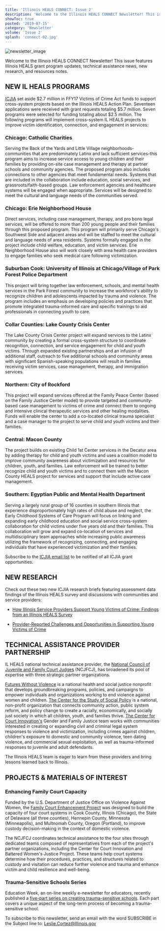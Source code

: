 ```yaml
---
title: 'Illinois HEALS CONNECT: Issue 2'
description: 'Welcome to the Illinois HEALS CONNECT Newsletter! This issue features Illinois HEALS grant program updates, technical assistance news, new research, and resources notes.'
showToc: true
posted: '2019-07-15'
category: 'Newsletter'
volume: 'Issue 2'
splash: 'connect-02.jpg'
---
```


![newsletter_image](/connect-02.jpg)

Welcome to the Illinois HEALS CONNECT Newsletter! This issue features Illinois HEALS grant program updates, technical assistance news, new research, and resources notes.

## NEW IL HEALS PROGRAMS

[ICJIA](https://icjia.illinois.gov) set aside $2.7 million in FFY17 Victims of Crime Act funds to support cross-system projects based on the Illinois HEALS Action Plan. Seventeen applications were received with grant requests totaling $5.7 million. Seven programs were selected for funding totaling about \$2.5 million. The following programs will implement cross-system IL HEALS projects to improve victim identification, connection, and engagement in services:

### Chicago: Catholic Charities

Serving the Back of the Yards and Little Village neighborhoods-communities that are predominately Latinx and lack sufficient services-this program aims to increase service access to young children and their families by providing on-site case management and therapy at partner schools and community agencies. The proposed program also includes connections to other agencies that meet fundamental needs. Systems that are included in the collaboration include education, social services, and grassroots/faith-based groups. Law enforcement agencies and healthcare systems will be engaged when appropriate. Services will be designed to meet the cultural and language needs of the communities served.

### Chicago: Erie Neighborhood House

Direct services, including case management, therapy, and pro bono legal services, will be offered to more than 200 young people and their families through this proposed program. This program will primarily serve Chicago's Southwest Side and adjacent areas and will be staffed to meet the cultural and language needs of area residents. Systems formally engaged in the project include child welfare, education, and victim services. Erie Neighborhood House also will work closely with area health care providers to engage families who seek medical care following victimization.

### Suburban Cook: University of Illinois at Chicago/Village of Park Forest Police Department

This project will bring together law enforcement, schools, and mental health services in the Park Forest community to increase the workforce's ability to recognize children and adolescents impacted by trauma and violence. The program includes an emphasis on developing policies and practices that promote integrated trauma-informed care and specific trainings to aid professionals in connecting youth to care.

### Collar Counties: Lake County Crisis Center

The Lake County Crisis Center project will expand services to the Latinx community by creating a formal cross-system structure to coordinate recognition, connection, and service engagement for child and youth victims. Through expanded existing partnerships and an infusion of additional staff, outreach to five additional schools and community areas with significant Spanish-speaking populations will result in families receiving victim services, case management, therapy, and immigration services.

### Northern: City of Rockford

This project will expand services offered at the Family Peace Center (based on the Family Justice Center model) to provide targeted and community-based case management to victims of crime and connect them to ongoing and intensive clinical therapeutic services and other healing modalities. Funds will enable the center to add a co-located clinical trauma specialist and a case manager to the project to serve child and youth victims and their families.

### Central: Macon County

The project builds on existing Child 1st Center services in the Decatur area by adding therapy for child and youth victims and uses a coalition model to improve community awareness about victimization and resources for children, youth, and families. Law enforcement will be trained to better recognize child and youth victims and to connect them with the Macon County HEALS project for services and support that include active case management.

### Southern: Egyptian Public and Mental Health Department

Serving a largely rural group of 16 counties in southern Illinois that experience disproportionately high rates of child abuse and neglect, the Early Childhood Systems of Care Program will focus on linking and expanding early childhood education and social service cross-system collaboration for child victims under five years old and their families. This collaboration will grow and expand co-location of services and multidisciplinary team approaches while increasing public awareness utilizing the framework of recognizing, connecting, and engaging individuals that have experienced victimization and their families.

Subscribe to the [ICJIA email list](https://visitor.r20.constantcontact.com/manage/optin?v=001MqUcqqvjwLCJXlLMSWbTe3zHHmEQgFeBuHvBcJWTbwgrxFbDSGx4HSUPpI6DJWMUPgbljtLxffqIcGFTgCnr-auak88ybvRxpoJlTMGPtZs%3D) to be notified of all ICJIA grant opportunities.

## NEW RESEARCH

Check out these two new ICJIA research briefs featuring assessment data findings of the Illinois HEALS survey and discussions with communities and service providers:

- [How Illinois Service Providers Support Young Victims of Crime: Findings from an Illinois HEALS Survey](https://icjia.illinois.gov/researchhub/articles/how-illinois-service-providers-support-young-victims-of-crime-findings-from-an-illinois-heals-survey)

- [Provider-Reported Challenges and Opportunities in Supporting Young Victims of Crime](https://icjia.illinois.gov/researchhub/articles/provider-reported-challenges-and-opportunities-in-supporting-young-victims-of-crime)

## TECHNICAL ASSISTANCE PROVIDER PARTNERSHIP

IL HEALS national technical assistance provider, the [National Council of Juvenile and Family Court Judges](https://www.ncjfcj.org/) (NCJFCJ), has broadened its pool of expertise with three strategic partner organizations.

[Futures Without Violence](https://www.futureswithoutviolence.org/) is a national health and social justice nonprofit that develops groundbreaking programs, policies, and campaigns to empower individuals and organizations working to end violence against women and children. [The Center for the Study of Social Policy](https://cssp.org/) is a national, non-profit organization that connects community action, public system reform, and policy change to create a racially, economically, and socially just society in which all children, youth, and families thrive. [The Center for Court Innovation's](https://www.courtinnovation.org/) Gender and Family Justice team works with communities interested in creating or expanding civil and criminal legal system responses to violence and victimization, including crimes against children, children's exposure to domestic and community violence, teen dating violence, and commercial sexual exploitation, as well as trauma-informed responses to juvenile and adult defendants.

The Illinois HEALS team is eager to learn from these providers and bring lessons learned back to Illinois.

## PROJECTS & MATERIALS OF INTEREST

### Enhancing Family Court Capacity

Funded by the U.S. Department of Justice Office on Violence Against Women, the [Family Court Enhancement Project](https://familycourtenhancementproject.org/) was designed to build the capacity of four court systems in Cook County, Illinois (Chicago), the State of Delaware (all three counties), Hennepin County, Minnesota (Minneapolis), and Multnomah County, Oregon (Portland), to improve custody decision-making in the context of domestic violence.

The NCJFCJ coordinates technical assistance to the four sites through dedicated teams composed of representatives from each of the project's partner organizations, including the Center for Court Innovation and Battered Women's Justice Project. These teams help court systems determine how their procedures, practices, and structures related to custody and visitation can reduce further violence and trauma and enhance victim and child resilience and well-being.

### Trauma-Sensitive Schools Series

Education Week, an on-line weekly e-newsletter for educators, recently published a [five-part series on creating trauma-sensitive schools](https://www.edweek.org/ew/collections/trauma-sensitive-schools/index.html). Each part covers a unique aspect of the long-term process of becoming a trauma-sensitive school.

To subscribe to this newsletter, send an email with the word SUBSCRIBE in the Subject line to: Leslie.Cortez@Illinois.gov
